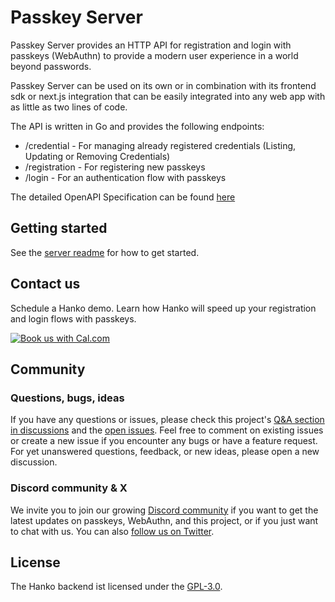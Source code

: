 # Passkey Server

Passkey Server provides an HTTP API for registration and login with passkeys (WebAuthn) to provide a modern 
user experience in a world beyond passwords.

Passkey Server can be used on its own or in combination with its frontend sdk or next.js integration that can be easily
integrated into any web app with as little as two lines of code.

The API is written in Go and provides the following endpoints:

* /credential - For managing already registered credentials (Listing, Updating or Removing Credentials)
* /registration - For registering new passkeys
* /login - For an authentication flow with passkeys

The detailed OpenAPI Specification can be found [here](/spec/passkey-server.yaml)

## Getting started

See the [server readme](/server/README.md) for how to get started.


## Contact us
Schedule a Hanko demo. Learn how Hanko will speed up your registration and login flows with passkeys.

<a target="_blank" href="https://cal.com/team/hanko/demo"><img alt="Book us with Cal.com"  src="https://cal.com/book-with-cal-light.svg" /></a>


## Community
### Questions, bugs, ideas
If you have any questions or issues, please check this project's [Q&A section in discussions](https://github.com/teamhanko/hanko/discussions/categories/q-a) and the [open issues](https://github.com/teamhanko/hanko/issues). Feel free to comment on existing issues or create a new issue if you encounter any bugs or have a feature request. For yet unanswered questions, feedback, or new ideas, please open a new discussion.

### Discord community & X
We invite you to join our growing [Discord community](https://www.hanko.io/community) if you want to get the latest updates on passkeys, WebAuthn, and this project, or if you just want to chat with us. You can also [follow us on Twitter](https://x.com/hanko_io).

## License

The Hanko backend ist licensed under the [GPL-3.0](LICENSE).
